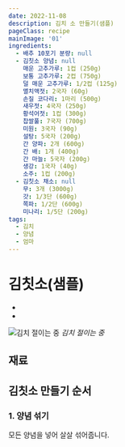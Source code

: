 ```yaml
---
date: 2022-11-08
description: 김치 소 만들기(샘플)
pageClass: recipe
mainImage: '01'
ingredients:
  - 배추 10포기 분량: null
  - 김칫소 양념: null
    매운 고추가루: 1컵 (250g)
    보통 고추가루: 2컵 (750g)
    덜 매운 고추가루: 1/2컵 (125g)
    멸치액젓: 2국자 (60g)
    손질 코다리: 1마리 (500g)
    새우젓: 4국자 (250g)
    황석어젓: 1컵 (300g)
    찹쌀풀: 7국자 (700g)
    미원: 3국자 (90g)
    설탕: 5국자 (200g)
    간 양파: 2개 (600g)
    간 배: 1개 (400g)
    간 마늘: 5국자 (200g)
    생강: 1국자 (40g)
    소주: 1컵 (200g)
  - 김칫소 채소: null
    무: 3개 (3000g)
    갓: 1/3단 (600g)
    쪽파: 1/2단 (600g)
    미나리: 1/5단 (200g)
tags:
  - 김치
  - 양념
  - 엄마
---
```


# 김칫소(샘플)

- <Date />
- <TagLinksK />

<div class="photo-frame">

![김치 절이는 중](/kimchify/test3/01.jpg "김치 절이는 중")
*김치 절이는 중*

</div>

## 재료

<IngredientsChart />

<IngredientsList />

## 김칫소 만들기 순서

### 1. 양념 섞기

모든 양념을 넣어 살살 섞어줍니다.
